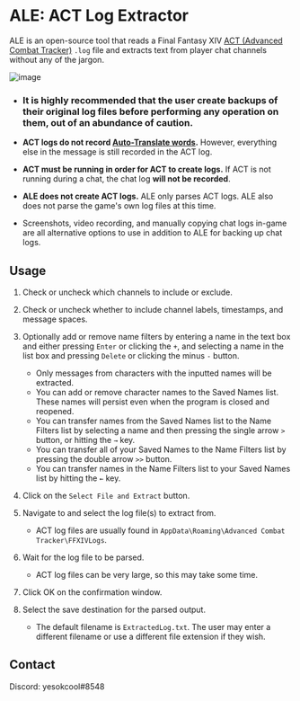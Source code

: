 # ALE: ACT Log Extractor

ALE is an open-source tool that reads a Final Fantasy XIV [ACT (Advanced Combat Tracker)](https://advancedcombattracker.com/) `.log` file and extracts text from player chat channels without any of the jargon.

![image](https://user-images.githubusercontent.com/63081353/132161494-089de086-5691-4127-a401-30f88feb771c.png)

* ### **It is highly recommended that the user create backups of their original log files before performing any operation on them, out of an abundance of caution.**

* **ACT logs do not record [Auto-Translate words](https://ffxiv.fandom.com/wiki/Auto-translator).** However, everything else in the message is still recorded in the ACT log.

* **ACT must be running in order for ACT to create logs.** If ACT is not running during a chat, the chat log **will not be recorded**.

* **ALE does not create ACT logs.** ALE only parses ACT logs. ALE also does not parse the game's own log files at this time.

* Screenshots, video recording, and manually copying chat logs in-game are all alternative options to use in addition to ALE for backing up chat logs.

## Usage

1. Check or uncheck which channels to include or exclude.

2. Check or uncheck whether to include channel labels, timestamps, and message spaces.

3. Optionally add or remove name filters by entering a name in the text box and either pressing `Enter` or clicking the `+`, and selecting a name in the list box and pressing `Delete` or clicking the minus `-` button.
   * Only messages from characters with the inputted names will be extracted.
   * You can add or remove character names to the Saved Names list. These names will persist even when the program is closed and reopened. 
   * You can transfer names from the Saved Names list to the Name Filters list by selecting a name and then pressing the single arrow `>` button, or hitting the `→` key. 
   * You can transfer all of your Saved Names to the Name Filters list by pressing the double arrow `>>` button.
   * You can transfer names in the Name Filters list to your Saved Names list by hitting the `←` key.

2. Click on the `Select File and Extract` button.

3. Navigate to and select the log file(s) to extract from.
    * ACT log files are usually found in `AppData\Roaming\Advanced Combat Tracker\FFXIVLogs`.

4. Wait for the log file to be parsed.
    * ACT log files can be very large, so this may take some time. 

5. Click OK on the confirmation window.

6. Select the save destination for the parsed output. 
    * The default filename is `ExtractedLog.txt`. The user may enter a different filename or use a different file extension if they wish.


## Contact

Discord: yesokcool#8548
